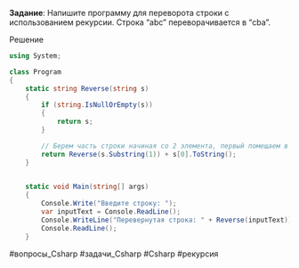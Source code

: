 **Задание**: Напишите программу для переворота строки с использованием рекурсии. Строка “abс” переворачивается в “cba”.

Решение

```cs
using System;

class Program
{
    static string Reverse(string s)
    {
        if (string.IsNullOrEmpty(s))
        {
            return s;
        }

		// Берем часть строки начиная со 2 элемента, первый помещаем в конец строки
        return Reverse(s.Substring(1)) + s[0].ToString();
    }

    
    static void Main(string[] args)
    {
        Console.Write("Введите строку: ");
        var inputText = Console.ReadLine();
        Console.WriteLine("Перевернутая строка: " + Reverse(inputText));
        Console.ReadLine();
    }
```

#вопросы_Csharp #задачи_Csharp  #Csharp #рекурсия